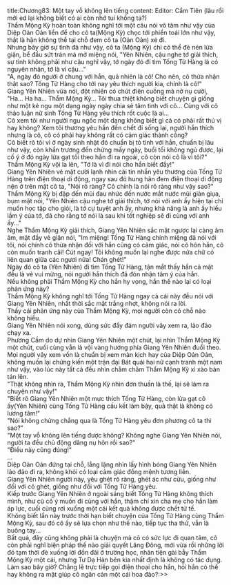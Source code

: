 title:Chương83: Một tay vỗ không lên tiếng
content:
Editor: Cẩm Tiên (lâu rồi mới ed lại không biết có ai còn nhớ tui không ta?)<br>Thẩm Mộng Kỳ hoàn toàn không nghĩ tới một câu nói vô tâm như vậy của Diệp Oản Oản liền để cho cô ta(Mộng Kỳ) chọc tới phiền toái lớn như vậy, thật là hận không thể tại chỗ đem cô ta (Oản Oản) xé đi.<br>Nhưng bây giờ sự tình đã như vậy, cô ta (Mộng Kỳ) chỉ có thể đè nén lửa giận, bể đầu sứt trán mà mở miệng nói, "Yên Nhiên, cậu nghe tớ giải thích, sự tình không phải như cậu nghĩ vậy, tớ ngày đó đi tìm Tống Tử Hàng là có nguyên nhân, tớ là vì cậu..."<br>"A, ngày đó người ở chung với hắn, quả nhiên là cô! Cho nên, cô thừa nhận thật sao? Tống Tử Hàng cho tới nay yêu thích người kia, chính là cô!"<br>Giang Yên Nhiên vừa nói, đột nhiên có chút điên cuồng mà nở nụ cười, "Ha... Ha ha... Thẩm Mộng Kỳ... Tôi thua thiệt không biết chuyện gì giống như một kẻ ngu một dạng ngày ngày chia sẻ tâm tình với cô... Cùng với cô thảo luận nữ sinh Tống Tử Hàng yêu thích rốt cuộc là ai...<br>Cô xem tôi như người ngu ngốc một dạng không biết gì cả có phải rất thú vị hay không? Xem tôi thương yêu hắn đến chết đi sống lại, người hắn thích nhưng là cô, cô có phải hay không rất có cảm giác thành công?<br>Cô biết rõ tôi vì ở ngày sinh nhật đó chuẩn bị tỏ tình với hắn, chuẩn bị lâu như vậy, còn khẩn trương đến chừng mấy ngày, buổi tối không ngủ được, lại cố ý ở đó ngày lừa gạt tôi theo hắn đi ra ngoài, cô còn nói cô là vì tôi?"<br>Thẩm Mộng Kỳ vội la lên, "Tớ là vì đi nói cho hắn biết đấy!"<br>Giang Yên Nhiên vẻ mặt cười lạnh nhìn cái tin nhắn yêu thương của Tống Tử Hàng trên điện thoại di động, ngay sau đó hung hãn đem điện thoại di động nện ở trên mặt cô ta, "Nói rõ ràng? Cô chính là nói rõ ràng như vậy sao?"<br>Thẩm Mộng Kỳ bị đập đến mũi đau nhức đến nước mắt nước mũi giàn giụa, bụm mặt nói, "Yên Nhiên cậu nghe tớ giải thích, tớ nói với anh ấy hiện tại chỉ muốn học tập cho giỏi, là tớ cự tuyệt anh ấy, nhưng khả năng là anh ấy hiểu lầm ý của tớ, đã cho rằng tớ nói là sau khi tốt nghiệp sẽ đi cùng với anh ấy..."<br>Nghe Thẩm Mộng Kỳ giải thích, Giang Yên Nhiên sắc mặt ngược lại càng âm âm, mặt đầy vẻ giận nói, "Im miệng! Tống Tử Hàng chính miệng đã nói với tôi, nói chính cô thừa nhận đối với hắn cũng có cảm giác, nói cô hôn hắn, cô còn muốn tranh cãi! Cút ngay! Tôi không muốn lại nghe được nửa chữ có liên quan giữa các ngươi nữa! Chán ghét!"<br>Ngày đó cô ta (Yên Nhiên) đi tìm Tống Tử Hàng, tận mắt thấy hắn cả mặt đều là vẻ vui mừng, nói người hắn thích đã đón nhận tâm ý của hắn.<br>Nếu không phải Thẩm Mộng Kỳ cho hắn hy vọng, hắn thế nào lại có loại phản ứng này?<br>Thẩm Mộng Kỳ không nghĩ tới Tống Tử Hàng ngay cả cái này đều nói với Giang Yên Nhiên, nhất thời sắc mặt trắng nhợt, không nói ra lời.<br>Thấy cái phản ứng này của Thẩm Mộng Kỳ, mọi người còn có chỗ nào không hiểu.<br>Giang Yên Nhiên nói xong, dùng sức đẩy đám người vây xem ra, lảo đảo chạy xa.<br>Phương Cầm do dự nhìn Giang Yên Nhiên một chút, lại nhìn Thẩm Mộng Kỳ một chút, cuối cùng vẫn là vội vàng hướng phía Giang Yên Nhiên đuổi theo.<br>Mọi người vây xem vốn là chuẩn bị xem màn kịch hay của Diệp Oản Oản, không muốn lại chứng kiến một trận đại Bát quái hai nữ cạnh tranh một nam như vậy, vào lúc này tất cả đều nhìn chằm chằm Thẩm Mộng Kỳ xì xào bàn tán lên.<br>"Thật không nhìn ra, Thẩm Mộng Kỳ nhìn đơn thuần là thế, lại sẽ làm ra chuyện như vậy!"<br>"Biết rõ Giang Yên Nhiên một mực thích Tống Tử Hàng, còn lừa gạt cô ấy(Yên Nhiên) cùng Tống Tử Hàng cấu kết làm bậy, quả thật là không có lương tâm!"<br>"Nói không chừng chẳng qua là Tống Tử Hàng yêu đơn phương cô ta thì sao?"<br>"Một tay vỗ không lên tiếng được không? Không nghe Giang Yên Nhiên nói, người ta đều chủ động dâng nụ hôn rồi sao?"<br>"Điều này cũng đúng!"<br>...<br>Diệp Oản Oản đứng tại chỗ, lẳng lặng nhìn lấy hình bóng Giang Yên Nhiên lảo đảo đi ra, không khỏi có loại cảm giác đồng mệnh tương liên.<br>Giang Yên Nhiên người này, yêu ghét rõ ràng, ghét ác như cừu, giống như đối với cô ghét, giống như đối với Tống Tử Hàng yêu.<br>Kiếp trước Giang Yên Nhiên ở ngoài sáng biết Tống Tử Hàng không thích mình, như cũ cố ý muốn đi cùng với hắn, thậm chí xin cha mẹ cho hắn làm áp lực, cuối cùng rơi xuống một cái kết quả không được chết tử tế.<br>Không biết lần này trước thời hạn biết chuyện của Tống Tử Hàng cùng Thẩm Mộng Kỳ, sau đó cô ấy sẽ lựa chọn như thế nào, tiếp tục tha thứ, vẫn là buông tay...<br>Bất quá, đây cũng không phải là chuyện mà cô có sức lực đi quan tâm, cô còn phải nghĩ biện pháp thế nào giải quyết Lăng Đông, mới vừa rồi những lời đó tạm thời đè xuống lời đồn đãi ở trường học, nhân tiện gài bẫy Thẩm Mộng Kỳ một cái, nhưng Tư Dạ Hàn bên kia nhất định là không có tác dụng.<br>Làm sao bây giờ? Chẳng lẽ trực tiếp gọi điện thoại cho hắn, hỏi hắn có thể hay không ra mặt giúp cô ngăn cản một cái hoa đào?:>>